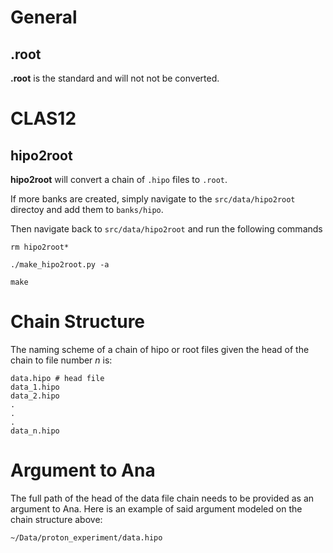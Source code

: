 # General 

## .root

**.root** is the standard and will not not be converted.

# CLAS12

## hipo2root

**hipo2root** will convert a chain of ```.hipo``` files to ```.root```.

If more banks are created, simply navigate to the ```src/data/hipo2root``` directoy and add them to ```banks/hipo```.

Then navigate back to ```src/data/hipo2root``` and run the following commands

```
rm hipo2root*

./make_hipo2root.py -a

make
```
# Chain Structure

The naming scheme of a chain of hipo or root files given the head of the chain to file number *n* is:

```
data.hipo # head file
data_1.hipo
data_2.hipo
.
.
.
data_n.hipo
```

# Argument to Ana

The full path of the head of the data file chain needs to be provided as an argument to Ana. Here is an example of said argument modeled on the chain structure above:

```
~/Data/proton_experiment/data.hipo
```

